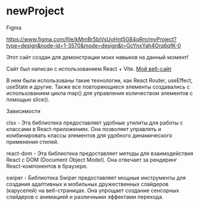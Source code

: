 # newProject 
Figma 

https://www.figma.com/file/kMmBr5biVsUoHnt5G84qRm/myProject?type=design&node-id=1-3570&mode=design&t=GcYnxYah4Orq6qfK-0


Этот сайт создан для демонстрации моих навыков на данный момент!

Сайт был написан с использованием React + Vite. [Мой веб-сайт](http://1604079-cd56949.twc1.net/)

В нем были использованы такие технологии, как React Router, useEffect, useState и другие. Также все повторяющиеся элементы создавались с использованием цикла map() для управления количеством элементов с помощью slice().




Зависимости

clsx - Эта библиотека предоставляет удобные утилиты для работы с классами в React-приложениях. Она позволяет управлять и комбинировать классы элементов для удобного динамического применения стилей.

react-dom - Эта библиотека предоставляет методы для взаимодействия React с DOM (Document Object Model). Она отвечает за рендеринг React-компонентов в браузере.

swiper - Библиотека Swiper предоставляет мощные инструменты для создания адаптивных и мобильных дружественных слайдеров (каруселей) на веб-страницах. Она упрощает создание сенсорных слайдеров с анимацией и различными эффектами перехода.


